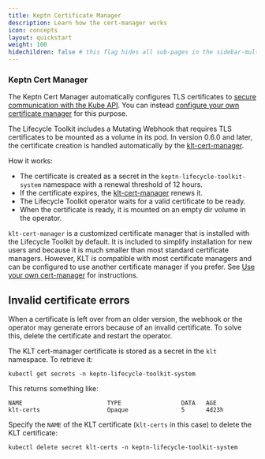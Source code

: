```yaml
---
title: Keptn Certificate Manager
description: Learn how the cert-manager works
icon: concepts
layout: quickstart
weight: 100
hidechildren: false # this flag hides all sub-pages in the sidebar-multicard.html
---
```


### Keptn Cert Manager

The Keptn Cert Manager automatically configures TLS certificates to
[secure communication with the Kube API](https://kubernetes.io/docs/concepts/security/controlling-access/#transport-security).
You can instead
[configure your own certificate manager](https://lifecycle.keptn.sh/docs/install/cert-manager/)
for this purpose.

The Lifecycle Toolkit includes a Mutating Webhook
that requires TLS certificates to be mounted as a volume in its pod.
In version 0.6.0 and later, the certificate creation
is handled automatically by
the [klt-cert-manager](https://github.com/keptn/lifecycle-toolkit/blob/main/klt-cert-manager/README.md).

How it works:

* The certificate is created as a secret
in the `keptn-lifecycle-toolkit-system` namespace
with a renewal threshold of 12 hours.
* If the certificate expires,
the [klt-cert-manager](https://github.com/keptn/lifecycle-toolkit/blob/main/klt-cert-manager/README.md)
renews it.
* The Lifecycle Toolkit operator waits for a valid certificate to be ready.
* When the certificate is ready,
  it is mounted on an empty dir volume in the operator.

`klt-cert-manager` is a customized certificate manager
that is installed with the Lifecycle Toolkit by default.
It is included to simplify installation for new users
and because it is much smaller than most standard certificate managers.
However, KLT is compatible with most certificate managers
and can be configured to use another certificate manager if you prefer.
See [Use your own cert-manager](../../install/cert-manager.md)
for instructions.

## Invalid certificate errors

When a certificate is left over from an older version,
the webhook or the operator may generate errors
because of an invalid certificate.
To solve this, delete the certificate and restart the operator.

The KLT cert-manager certificate is stored as a secret in the `klt` namespace.
To retrieve it:

```shell
kubectl get secrets -n keptn-lifecycle-toolkit-system
```

This returns something like:

```shell
NAME                        TYPE                 DATA   AGE
klt-certs                   Opaque               5      4d23h
```

Specify the `NAME` of the KLT certificate (`klt-certs` in this case)
to delete the KLT certificate:

```shell
kubectl delete secret klt-certs -n keptn-lifecycle-toolkit-system
```
